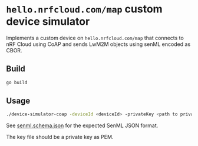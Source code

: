 # `hello.nrfcloud.com/map` custom device simulator

Implements a custom device on `hello.nrfcloud.com/map` that connects to nRF Cloud using CoAP and sends LwM2M objects using senML encoded as CBOR.

## Build

```bash
go build
```

## Usage

```bash
./device-simulator-coap -deviceId <deviceId> -privateKey <path to private key> <<< "<SenML JSON>"
```

See [senml.schema.json](./senml.schema.json) for the expected SenML JSON format.

The key file should be a private key as PEM.
